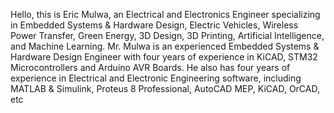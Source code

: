 Hello, this is Eric Mulwa, an Electrical and Electronics Engineer specializing in Embedded Systems & Hardware Design, Electric Vehicles, Wireless Power Transfer, Green Energy,
3D Design, 3D Printing, Artificial Intelligence, and Machine Learning.
Mr. Mulwa is an experienced Embedded Systems & Hardware Design Engineer with four years of experience in KiCAD, STM32 Microcontrollers and Arduino AVR Boards.
He also has four years of experience in Electrical and Electronic Engineering software, including MATLAB & Simulink, Proteus 8 Professional, AutoCAD MEP, KiCAD, OrCAD, etc

<!---
EricMulwa/EricMulwa is a ✨ special ✨ repository because its `README.md` (this file) appears on your GitHub profile.
You can click the Preview link to take a look at your changes.
--->
